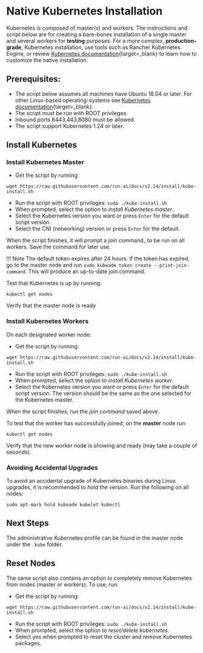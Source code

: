 # Native Kubernetes Installation

Kubernetes is composed of master(s) and workers. The instructions and script below are for creating a bare-bones installation of a single master and several workers for __testing__ purposes. For a more complex, __production-grade__, Kubernetes installation, use tools such as Rancher Kubernetes Engine, or review [Kubernetes documentation](https://kubernetes.io/docs/setup/production-environment/tools/kubeadm/create-cluster-kubeadm/){target=_blank} to learn how to customize the native installation.


## Prerequisites:

* The script below assumes all machines have Ubuntu 18.04 or later. For other Linux-based operating-systems see [Kubernetes documentation](https://kubernetes.io/docs/setup/production-environment/tools/kubeadm/install-kubeadm/){target=_blank}. 
* The script must be run with ROOT privileges.
* Inbound ports 6443,443,8080 must be allowed. 
* The script support Kubernetes 1.24 or later.

## Install Kubernetes
### Install Kubernetes Master

* Get the script by running: 
```
wget https://raw.githubusercontent.com/run-ai/docs/v2.14/install/kube-install.sh
```
* Run the script with ROOT privileges: `sudo ./kube-install.sh`
* When prompted, select the option to _install Kubernetes master_.
* Select the Kubernetes version you want or press `Enter` for the default script version. 
* Select the CNI (networking) version or press `Enter` for the default.

When the script finishes, it will prompt a _join_ command_ to be run on all workers. Save the command for later use.

!!! Note
    The default token expires after 24 hours. If the token has expired, go to the master node and run `sudo kubeadm token create --print-join-command`. This will produce an up-to-date join command.


Test that Kubernetes is up by running:
```
kubectl get nodes
```
Verify that the master node is ready


### Install Kubernetes Workers

On each designated worker node:

* Get the script by running: 
```
wget https://raw.githubusercontent.com/run-ai/docs/v2.14/install/kube-install.sh
```
* Run the script with ROOT privileges: `sudo ./kube-install.sh`
* When prompted, select the option to _install Kubernetes worker_.
* Select the Kubernetes version you want or press `Enter` for the default script version. The version should be the same as the one selected for the Kubernetes master. 

When the script finishes, run the _join command_ saved above. 


To test that the worker has successfully joined, on the __master__ node run:
```
kubectl get nodes
```
Verify that the new worker node is showing and ready (may take a couple of seconds).

### Avoiding Accidental Upgrades

To avoid an accidental upgrade of Kubernetes binaries during Linux upgrades, it is recommended to _hold_ the version. Run the following on all nodes:

```
sudo apt-mark hold kubeadm kubelet kubectl
```

## Next Steps

The administrative Kubernetes profile can be found in the master node under the `.kube` folder. 

## Reset Nodes

The same script also contains an option to completely remove Kubernetes from nodes (master or workers). To use, run: 

* Get the script by running: 
```
wget https://raw.githubusercontent.com/run-ai/docs/v2.14/install/kube-install.sh
```
* Run the script with ROOT privileges: `sudo ./kube-install.sh`
* When prompted, select the option to _reset/delete kubernetes_.
* Select yes when prompted to reset the cluster and remove Kubernetes packages.

